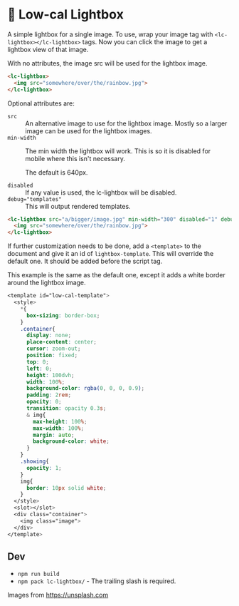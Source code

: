 
# 🥕 Low-cal Lightbox

A simple lightbox for a single image.  To use, wrap your image tag
with `<lc-lightbox></lc-lightbox>` tags.  Now you can click the
image to get a lightbox view of that image.

With no attributes, the image src will be used for the lightbox
image.

```html
<lc-lightbox>
  <img src="somewhere/over/the/rainbow.jpg">
</lc-lightbox>
```

Optional attributes are:

<dl>

<dt><code>src</code></dt>
<dd>
An alternative image to use for the lightbox image.  Mostly
so a larger image can be used for the lightbox images.
</dd>

<dt><code>min-width</code></dt>
<dd>
<p>The min width the lightbox will work.  This is so it is disabled
for mobile where this isn't necessary.</p>

The default is 640px.
</dd>

<dt><code>disabled</code></dt>
<dd>If any value is used, the lc-lightbox will be disabled.</dd>

<dt><code>debug="templates"</code></dt>
<dd>This will output rendered templates.</dd>
</dl>


```html
<lc-lightbox src="a/bigger/image.jpg" min-width="300" disabled="1" debug="templates">
  <img src="somewhere/over/the/rainbow.jpg">
</lc-lightbox>
```

If further customization needs to be done, add a `<template>` to the
document and give it an id of `lightbox-template`.  This will override
the default one.  It should be added before the script tag.

This example is the same as the default one, except it adds a
white border around the lightbox image.

```css
<template id="low-cal-template">
  <style>
    *{
      box-sizing: border-box;
    }
    .container{
      display: none;
      place-content: center;
      cursor: zoom-out;
      position: fixed;
      top: 0;
      left: 0;
      height: 100dvh;
      width: 100%;
      background-color: rgba(0, 0, 0, 0.9);
      padding: 2rem;
      opacity: 0;
      transition: opacity 0.3s;
      & img{
        max-height: 100%;
        max-width: 100%;
        margin: auto;
        background-color: white;
      }
    }
    .showing{
      opacity: 1;
    }
    img{
      border: 10px solid white;
    }
  </style>
  <slot></slot>
  <div class="container">
    <img class="image">
  </div>
</template>
```

## Dev

- `npm run build`
- `npm pack lc-lightbox/` - The trailing slash is required.


Images from https://unsplash.com
